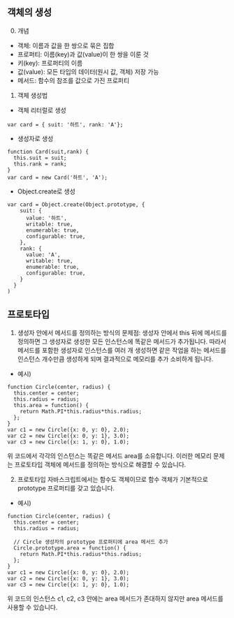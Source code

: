 ## 객체의 생성

0. 개념

- 객체: 이름과 값을 한 쌍으로 묶은 집합
- 프로퍼티: 이름(key)과 값(value)이 한 쌍을 이룬 것
- 키(key): 프로퍼티의 이름
- 값(value): 모든 타입의 데이터(원시 값, 객체) 저장 가능
- 메서드: 함수의 참조를 값으로 가진 프로퍼티

1. 객체 생성법

- 객체 리터럴로 생성

```
var card = { suit: '하트', rank: 'A'};
```

- 생성자로 생성

```
function Card(suit,rank) {
  this.suit = suit;
  this.rank = rank;
}
var card = new Card('하트', 'A');
```

- Object.create로 생성

```
var card = Object.create(Object.prototype, {
    suit: {
      value: '하트',
      writable: true,
      enumerable: true,
      configurable: true,
    },
    rank: {
      value: 'A',
      writable: true,
      enumerable: true,
      configurable: true,
    }
  }
)
```

## 프로토타입

1. 생성자 안에서 메서드를 정의하는 방식의 문제점: 생성자 안에서 this 뒤에 메서드를 정의하면 그 생성자로 생성한 모든 인스턴스에 똑같은 메서드가 추가됩니다. 따라서 메서드를 포함한 생성자로 인스턴스를 여러 개 생성하면 같은 작업을 하는 메서드를 인스턴스 개수만큼 생성하게 되며 결과적으로 메모리를 추가 소비하게 됩니다.

- 예시)

```
function Circle(center, radius) {
  this.center = center;
  this.radius = radius;
  this.area = function() {
    return Math.PI*this.radius*this.radius;
  };
}
var c1 = new Circle({x: 0, y: 0}, 2.0);
var c2 = new Circle({x: 0, y: 1}, 3.0);
var c3 = new Circle({x: 1, y: 0}, 1.0);
```

위 코드에서 각각의 인스턴스는 똑같은 메서드 area를 소유합니다. 이러한 메모리 문제는 프로토타입 객체에 메서드를 정의하는 방식으로 해결할 수 있습니다.

2. 프로토타입
   자바스크립트에서는 함수도 객체이므로 함수 객체가 기본적으로 prototype 프로퍼티를 갖고 있습니다.

- 예시)

```
function Circle(center, radius) {
  this.center = center;
  this.radius = radius;

  // Circle 생성자의 prototype 프로퍼티에 area 메서드 추가
  Circle.prototype.area = function() {
    return Math.PI*this.radius*this.radius;
  };
}
var c1 = new Circle({x: 0, y: 0}, 2.0);
var c2 = new Circle({x: 0, y: 1}, 3.0);
var c3 = new Circle({x: 1, y: 0}, 1.0);
```

위 코드의 인스턴스 c1, c2, c3 안에는 area 메서드가 존대하지 않지만 area 메서드를 사용할 수 있습니다.
